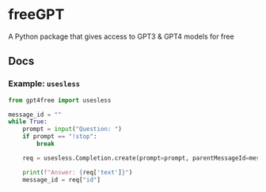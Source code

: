 # freeGPT
A Python package that gives access to GPT3 &amp; GPT4 models for free
## Docs
### Example: `usesless` <a name="example-usesless"></a>

```python
from gpt4free import usesless

message_id = ""
while True:
    prompt = input("Question: ")
    if prompt == "!stop":
        break

    req = usesless.Completion.create(prompt=prompt, parentMessageId=message_id)

    print(f"Answer: {req['text']}")
    message_id = req["id"]
```
